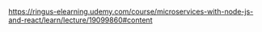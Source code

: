 https://ringus-elearning.udemy.com/course/microservices-with-node-js-and-react/learn/lecture/19099860#content